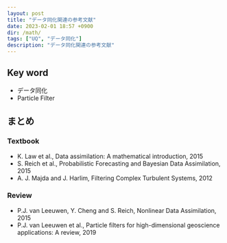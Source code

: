 ```yaml
---
layout: post
title: "データ同化関連の参考文献"
date: 2023-02-01 18:57 +0900
dir: /math/
tags: ["UQ", "データ同化"]
description: "データ同化関連の参考文献"
---
```


## Key word
- データ同化
- Particle Filter

## まとめ
### Textbook
- K. Law et al., Data assimilation: A mathematical introduction, 2015
- S. Reich et al., Probabilistic Forecasting and Bayesian Data Assimilation, 2015
- A. J. Majda and J. Harlim, Filtering Complex Turbulent Systems, 2012

### Review
- P.J. van Leeuwen, Y. Cheng and S. Reich, Nonlinear Data Assimilation, 2015
- P.J. van Leeuwen et al., Particle filters for high-dimensional geoscience applications: A review, 2019
